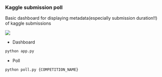 ### Kaggle submission poll

Basic dashboard for displaying metadata(especially submission duration!!) of kaggle submissions

![](https://gyazo.com/2024a884c18acb0cc229dfe1a4b39c8f.j)

- Dashboard
```python
python app.py
```

- Poll
```python
python poll.py {COMPETITION_NAME}
```
